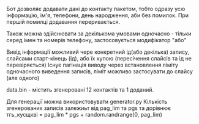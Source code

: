 Бот дозволяє додавати дані до контакту пакетом, тобто одразу усю інформацію, ім'я, телефони, день народження, аби без помилок.
При першій помилці додавання переривається.

Також можна здійснювати за декількома умовами одночасно - тільки серед імен та номерів телефону, застосовується модифікатор "або"

Вивід інформації можливий чере конкретний ід(або декілька) запису, слайсами старт-кінець (ід), або їх купою (пересічення слайсів та ід не перевіряється) 
Існує пагінація виводу через встановлення ліміту одночасного виведення записів, ліміт можливо застосувати до слайсу (але одного)

data.bin - містить згенеровані 12 контактів та 1 доданий.

Для генерації можна використовувати generator.py
Кількість згенерованих записів залежиьт від 
pag_lim та pgs та дорівнює 
тгь_кусщкві = pag_lim * pgs + random.randrange(0, pag_lim)
